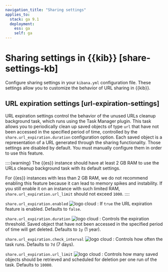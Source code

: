 ```yaml
---
navigation_title: "Sharing settings"
applies_to:
  stack: ga 9.1
  deployment:
    ess: ga
    self: ga
---
```


# Sharing settings in {{kib}} [share-settings-kb]

Configure sharing settings in your `kibana.yml` configuration file.
These settings allow you to customize the behavior of URL sharing in {{kib}}.

## URL expiration settings [url-expiration-settings]

URL expiration settings control the behavior of the unused URLs cleanup background task, which runs using the Task Manager plugin. This task allows you to periodically clean up saved objects of type `url` that have not been accessed in the specified period of time, controlled by the `share.url_expiration.duration` configuration option. Each saved object is a representation of a URL generated through the sharing functionality. Those settings are disabled by default. You must manually configure them in order to use this feature.

::::{warning}
The {{es}} instance should have at least 2 GB RAM to use the URLs cleanup background task with its default settings.

For {{es}} instances with less than 2 GB RAM, we do not recommend enabling this feature because it can lead to memory spikes and instability. If you still enable it on an instance with such limited RAM, `share.url_expiration.url_limit` should not exceed `1000`.
::::

`share.url_expiration.enabled` ![logo cloud](https://doc-icons.s3.us-east-2.amazonaws.com/logo_cloud.svg "Supported on {{ech}}")
:   If `true` the URL expiration feature is enabled. Defaults to `false`.

`share.url_expiration.duration` ![logo cloud](https://doc-icons.s3.us-east-2.amazonaws.com/logo_cloud.svg "Supported on {{ech}}")
:   Controls the expiration threshold. Saved object that have not been accessed in the specified period of time will get deleted. Defaults to `1y` (1 year).

`share.url_expiration.check_interval` ![logo cloud](https://doc-icons.s3.us-east-2.amazonaws.com/logo_cloud.svg "Supported on {{ech}}")
:   Controls how often the task runs. Defaults to `7d` (7 days).

`share.url_expiration.url_limit` ![logo cloud](https://doc-icons.s3.us-east-2.amazonaws.com/logo_cloud.svg "Supported on {{ech}}")
:   Controls how many saved objects should be retrieved and scheduled for deletion per one run of the task. Defaults to `10000`.
